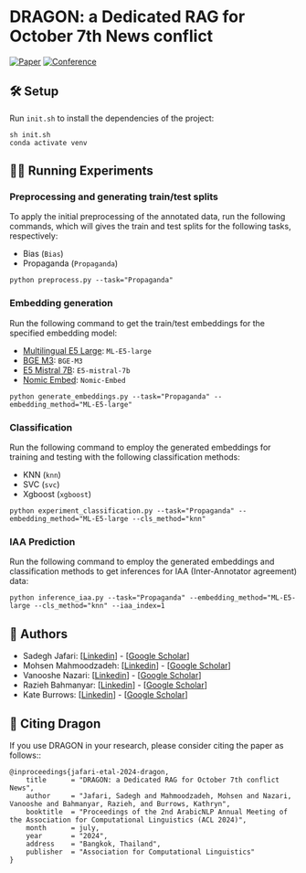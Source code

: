 # DRAGON: a Dedicated RAG for October 7th News conflict

[![Paper](http://img.shields.io/badge/paper-ACL--anthology-B31B1B.svg)]()
[![Conference](http://img.shields.io/badge/conference-ACL--2022-4b44ce.svg)]()

## 🛠 Setup
Run `init.sh` to install the dependencies of the project:

```
sh init.sh
conda activate venv
```

## 🏃‍♂️ Running Experiments

### Preprocessing and generating train/test splits 
To apply the initial preprocessing of the annotated data, run the following commands, which will gives the train and 
test splits for the following tasks, respectively:

- Bias (`Bias`)
- Propaganda (`Propaganda`)

```
python preprocess.py --task="Propaganda" 
```

### Embedding generation
Run the following command to get the train/test embeddings for the specified embedding model:

- [Multilingual E5 Large](https://huggingface.co/intfloat/multilingual-e5-large): `ML-E5-large` 
- [BGE M3](https://huggingface.co/BAAI/bge-m3): `BGE-M3` 
- [E5 Mistral 7B](https://huggingface.co/intfloat/e5-mistral-7b-instruct): `E5-mistral-7b` 
- [Nomic Embed](https://huggingface.co/nomic-ai/nomic-embed-text-v1): `Nomic-Embed`


```
python generate_embeddings.py --task="Propaganda" --embedding_method="ML-E5-large"
```

### Classification
Run the following command to employ the generated embeddings for training and testing with the following classification 
methods:

- KNN (`knn`)
- SVC (`svc`)
- Xgboost (`xgboost`)

```
python experiment_classification.py --task="Propaganda" --embedding_method="ML-E5-large --cls_method="knn"
```

### IAA Prediction
Run the following command to employ the generated embeddings and classification methods to get inferences for IAA 
(Inter-Annotator agreement) data:

```
python inference_iaa.py --task="Propaganda" --embedding_method="ML-E5-large --cls_method="knn" --iaa_index=1
```






## 🤝 Authors
- Sadegh Jafari: [[Linkedin](https://www.linkedin.com/in/sadegh-jafari-b2a55b229)] - [[Google Scholar](https://scholar.google.com/citations?user=hgopDk0AAAAJ&hl=en)]
- Mohsen Mahmoodzadeh: [[Linkedin](https://ir.linkedin.com/in/mohsen-mahmoodzadeh)] - [[Google Scholar](scholar.google.com)]
- Vanooshe Nazari: [[Linkedin](https://ir.linkedin.com/in/vanooshe-nazari-b98476276)] - [[Google Scholar](scholar.google.com)]
- Razieh Bahmanyar: [[Linkedin](https://www.linkedin.com/in/shahrzad-bahmanyar/)] - [[Google Scholar]()]
- Kate Burrows: [[Linkedin](https://www.linkedin.com/in/kate-burrows-ph-d/)] - [[Google Scholar](https://scholar.google.com/citations?user=Z3GFplAAAAAJ&hl=en)]

## 📖 Citing Dragon

If you use DRAGON in your research, please consider citing the paper as follows::

```
@inproceedings{jafari-etal-2024-dragon,
    title      = "DRAGON: a Dedicated RAG for October 7th conflict News",
    author     = "Jafari, Sadegh and Mahmoodzadeh, Mohsen and Nazari, Vanooshe and Bahmanyar, Razieh, and Burrows, Kathryn",
    booktitle  = "Proceedings of the 2nd ArabicNLP Annual Meeting of the Association for Computational Linguistics (ACL 2024)",
    month      = july,
    year       = "2024",
    address    = "Bangkok, Thailand",
    publisher  = "Association for Computational Linguistics"
}
```